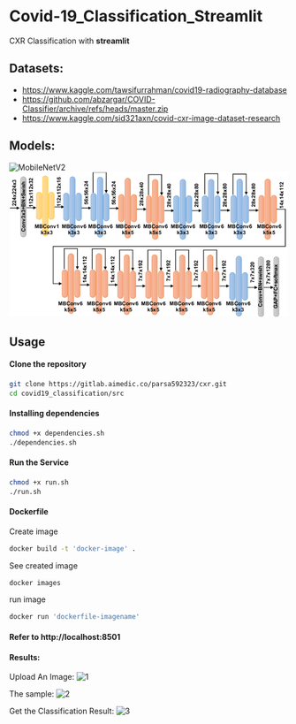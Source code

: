 # Covid-19_Classification_Streamlit
CXR Classification with **streamlit**

## Datasets:
* https://www.kaggle.com/tawsifurrahman/covid19-radiography-database
* https://github.com/abzargar/COVID-Classifier/archive/refs/heads/master.zip
* https://www.kaggle.com/sid321axn/covid-cxr-image-dataset-research

## Models:

 ![MobileNetV2](covid19_classification/Images/MobileNetV2.png)
 ![EfficientNetB0](Images/EfficientNetB0.png)
## Usage

#### Clone the repository
```bash
git clone https://gitlab.aimedic.co/parsa592323/cxr.git
cd covid19_classification/src
```

#### Installing dependencies
```bash
chmod +x dependencies.sh
./dependencies.sh
```

#### Run the Service
```bash
chmod +x run.sh
./run.sh
```
#### Dockerfile

Create image

```bash
docker build -t 'docker-image' .
```
See created image

```bash
docker images
```

run image

```bash
docker run 'dockerfile-imagename'
```


#### Refer to http://localhost:8501

#### Results:

Upload An Image:
![1](covid19_classification/Images/upload_image.png)

The sample:
![2](covid19_classification/images/COVID-19.jpeg)

Get the Classification Result:
![3](covid19_classification/Images/result.png)



